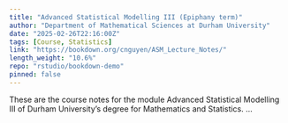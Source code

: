 ```yaml
---
title: "Advanced Statistical Modelling III (Epiphany term)"
author: "Department of Mathematical Sciences at Durham University"
date: "2025-02-26T22:16:00Z"
tags: [Course, Statistics]
link: "https://bookdown.org/cnguyen/ASM_Lecture_Notes/"
length_weight: "10.6%"
repo: "rstudio/bookdown-demo"
pinned: false
---
```


These are the course notes for the module Advanced Statistical Modelling III of Durham University’s degree for Mathematics and Statistics. ...

